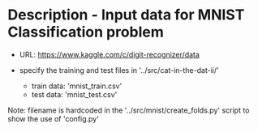 # Description - Input data for MNIST Classification problem

- URL: https://www.kaggle.com/c/digit-recognizer/data

- specify the training and test files in '../src/cat-in-the-dat-ii/'

    - train data: 'mnist_train.csv'
    - test data: 'mnist_test.csv'

Note: filename is hardcoded in the '../src/mnist/create_folds.py' script to show the use of 'config.py'
